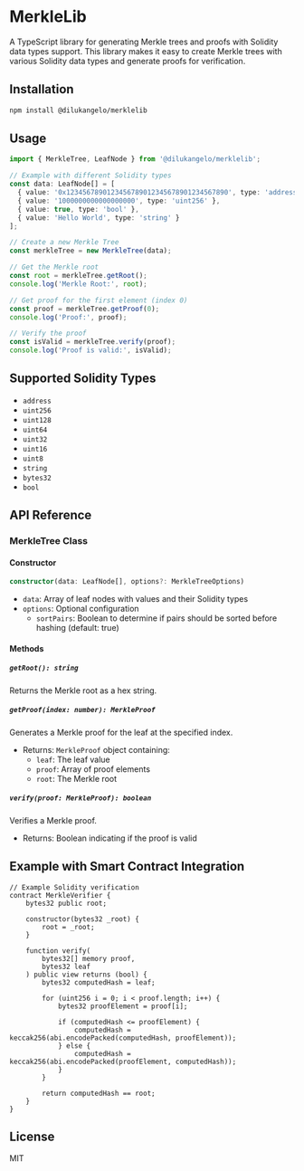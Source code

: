 # MerkleLib

A TypeScript library for generating Merkle trees and proofs with Solidity data types support. This library makes it easy to create Merkle trees with various Solidity data types and generate proofs for verification.

## Installation

```bash
npm install @dilukangelo/merklelib
```

## Usage

```typescript
import { MerkleTree, LeafNode } from '@dilukangelo/merklelib';

// Example with different Solidity types
const data: LeafNode[] = [
  { value: '0x1234567890123456789012345678901234567890', type: 'address' },
  { value: '1000000000000000000', type: 'uint256' },
  { value: true, type: 'bool' },
  { value: 'Hello World', type: 'string' }
];

// Create a new Merkle Tree
const merkleTree = new MerkleTree(data);

// Get the Merkle root
const root = merkleTree.getRoot();
console.log('Merkle Root:', root);

// Get proof for the first element (index 0)
const proof = merkleTree.getProof(0);
console.log('Proof:', proof);

// Verify the proof
const isValid = merkleTree.verify(proof);
console.log('Proof is valid:', isValid);
```

## Supported Solidity Types

- `address`
- `uint256`
- `uint128`
- `uint64`
- `uint32`
- `uint16`
- `uint8`
- `string`
- `bytes32`
- `bool`

## API Reference

### MerkleTree Class

#### Constructor

```typescript
constructor(data: LeafNode[], options?: MerkleTreeOptions)
```

- `data`: Array of leaf nodes with values and their Solidity types
- `options`: Optional configuration
  - `sortPairs`: Boolean to determine if pairs should be sorted before hashing (default: true)

#### Methods

##### `getRoot(): string`
Returns the Merkle root as a hex string.

##### `getProof(index: number): MerkleProof`
Generates a Merkle proof for the leaf at the specified index.
- Returns: `MerkleProof` object containing:
  - `leaf`: The leaf value
  - `proof`: Array of proof elements
  - `root`: The Merkle root

##### `verify(proof: MerkleProof): boolean`
Verifies a Merkle proof.
- Returns: Boolean indicating if the proof is valid

## Example with Smart Contract Integration

```solidity
// Example Solidity verification
contract MerkleVerifier {
    bytes32 public root;

    constructor(bytes32 _root) {
        root = _root;
    }

    function verify(
        bytes32[] memory proof,
        bytes32 leaf
    ) public view returns (bool) {
        bytes32 computedHash = leaf;

        for (uint256 i = 0; i < proof.length; i++) {
            bytes32 proofElement = proof[i];

            if (computedHash <= proofElement) {
                computedHash = keccak256(abi.encodePacked(computedHash, proofElement));
            } else {
                computedHash = keccak256(abi.encodePacked(proofElement, computedHash));
            }
        }

        return computedHash == root;
    }
}
```

## License

MIT
